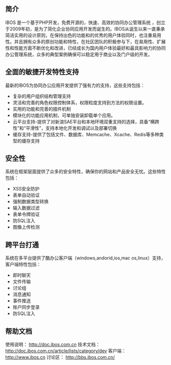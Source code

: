 
## 简介

IBOS 是一个基于PHP开发，免费开源的，快速、高效的协同办公管理系统 ，创立于2009年初，是为了简化企业协同应用开发而诞生的。IBOS从诞生以来一直秉承简洁实用的设计原则，在保持出色的功能和的优秀的用户体验同时，也注重易用性。并且拥有众多的原创功能和特性，在社区团队的积极参与下，在易用性、扩展性和性能方面不断优化和改进，已经成长为国内用户体验最好和最具影响力的协同办公管理系统，众多的典型案例确保可以稳定用于商业以及门户级的开发。



## 全面的敏捷开发特性支持

最新的IBOS为协同办公应用开发提供了强有力的支持，这些支持包括：
* 复杂的用户组织结构管理支持
* 灵活和完善的角色权限控制体系，权限粒度支持到方法的权限设置。
* 实用的功能和完善的插件机制
* 模块化的功能应用机制，可单独安装卸载单个应用。
* 云平台支持-提供了对新浪SAE平台和本地环境双重支持的选择，具备“横跨性”和“平滑性”，支持本地化开发和调试以及部署切换
* 缓存支持-提供了包括文件、数据库、Memcache、Xcache、Redis等多种类型的缓存支持



## 安全性

系统在框架层面提供了众多的安全特性，确保你的网站和产品安全无忧。这些特性包括：
* XSS安全防护
* 表单自动验证
* 强制数据类型转换
* 输入数据过滤
* 表单令牌验证
* 防SQL注入
* 图像上传检测

## 跨平台打通

系统在多平台提供了酷办公客户端（windows,andorid,ios,mac os,linux）支持，客户端特性包括：
* 即时聊天
* 文件传输
* 讨论组
* 消息通知
* 事件推送
* 账户同步登录
* 防SQL注入

## 帮助文档
使用说明： http://doc.ibos.com.cn
技术文档： http://doc.ibos.com.cn/article/lists/category/dev
客户端：   http://www.ibos.cn
讨论区：   http://bbs.ibos.com.cn/
